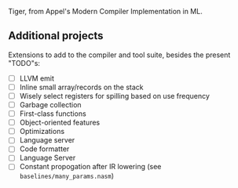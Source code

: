 Tiger, from Appel's Modern Compiler Implementation in ML.

## Additional projects

Extensions to add to the compiler and tool suite, besides the present "TODO"s:

- [ ] LLVM emit
- [ ] Inline small array/records on the stack
- [ ] Wisely select registers for spilling based on use frequency
- [ ] Garbage collection
- [ ] First-class functions
- [ ] Object-oriented features
- [ ] Optimizations
- [ ] Language server
- [ ] Code formatter
- [ ] Language Server
- [ ] Constant propogation after IR lowering (see `baselines/many_params.nasm`)
